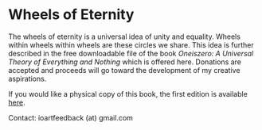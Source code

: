 # Wheels of Eternity

The wheels of eternity is a universal idea of unity and equality. Wheels within wheels within wheels are these circles we share. 
This idea is further described in the free downloadable file of the book _Oneiszero: A Universal Theory of Everything and Nothing_ which is offered here.
Donations are accepted and proceeds will go toward the development of my creative aspirations.

If you would like a physical copy of this book, the first edition is available [here](https://www.createspace.com/4191196).

Contact: ioartfeedback (at) gmail.com
